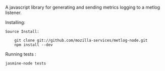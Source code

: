 A javascript library for generating and sending metrics logging to a metlog listener.


Installing:

    Source Install:

        git clone git://github.com/mozilla-services/metlog-node.git
        npm install --dev

Running tests :

	jasmine-node tests
